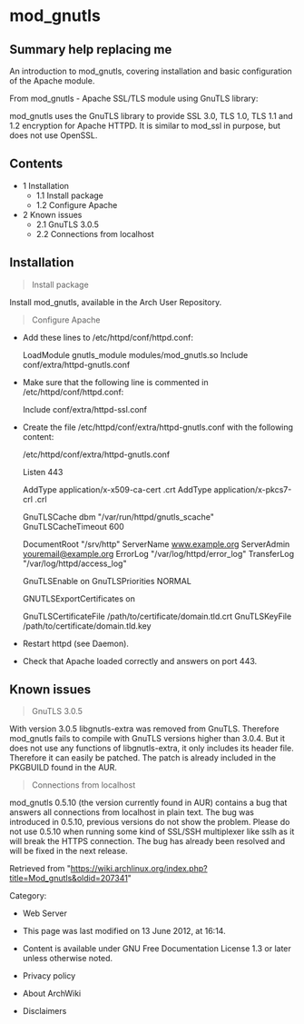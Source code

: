 mod_gnutls
==========

  Summary help replacing me
  ----------------------------------------------------------------------------------------------------
  An introduction to mod_gnutls, covering installation and basic configuration of the Apache module.

From mod_gnutls - Apache SSL/TLS module using GnuTLS library:

mod_gnutls uses the GnuTLS library to provide SSL 3.0, TLS 1.0, TLS 1.1
and 1.2 encryption for Apache HTTPD. It is similar to mod_ssl in
purpose, but does not use OpenSSL.

Contents
--------

-   1 Installation
    -   1.1 Install package
    -   1.2 Configure Apache
-   2 Known issues
    -   2.1 GnuTLS 3.0.5
    -   2.2 Connections from localhost

Installation
------------

> Install package

Install mod_gnutls, available in the Arch User Repository.

> Configure Apache

-   Add these lines to /etc/httpd/conf/httpd.conf:

    LoadModule gnutls_module modules/mod_gnutls.so
    Include conf/extra/httpd-gnutls.conf

-   Make sure that the following line is commented in
    /etc/httpd/conf/httpd.conf:

    Include conf/extra/httpd-ssl.conf

-   Create the file /etc/httpd/conf/extra/httpd-gnutls.conf with the
    following content:

    /etc/httpd/conf/extra/httpd-gnutls.conf

    Listen 443

    AddType application/x-x509-ca-cert .crt
    AddType application/x-pkcs7-crl    .crl

    GnuTLSCache dbm "/var/run/httpd/gnutls_scache"
    GnuTLSCacheTimeout 600

    <VirtualHost _default_:443>

    DocumentRoot "/srv/http"
    ServerName www.example.org
    ServerAdmin youremail@example.org
    ErrorLog "/var/log/httpd/error_log"
    TransferLog "/var/log/httpd/access_log"

    GnuTLSEnable on
    GnuTLSPriorities NORMAL

    GNUTLSExportCertificates on

    GnuTLSCertificateFile /path/to/certificate/domain.tld.crt
    GnuTLSKeyFile /path/to/certificate/domain.tld.key

    </VirtualHost>

-   Restart httpd (see Daemon).

-   Check that Apache loaded correctly and answers on port 443.

Known issues
------------

> GnuTLS 3.0.5

With version 3.0.5 libgnutls-extra was removed from GnuTLS. Therefore
mod_gnutls fails to compile with GnuTLS versions higher than 3.0.4. But
it does not use any functions of libgnutls-extra, it only includes its
header file. Therefore it can easily be patched. The patch is already
included in the PKGBUILD found in the AUR.

> Connections from localhost

mod_gnutls 0.5.10 (the version currently found in AUR) contains a bug
that answers all connections from localhost in plain text. The bug was
introduced in 0.5.10, previous versions do not show the problem. Please
do not use 0.5.10 when running some kind of SSL/SSH multiplexer like
sslh as it will break the HTTPS connection. The bug has already been
resolved and will be fixed in the next release.

Retrieved from
"https://wiki.archlinux.org/index.php?title=Mod_gnutls&oldid=207341"

Category:

-   Web Server

-   This page was last modified on 13 June 2012, at 16:14.
-   Content is available under GNU Free Documentation License 1.3 or
    later unless otherwise noted.
-   Privacy policy
-   About ArchWiki
-   Disclaimers
